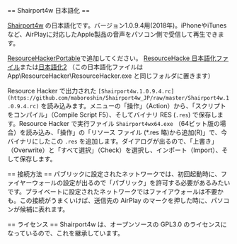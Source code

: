 == Shairport4w 日本語化 ==

[Shairport4w](https://github.com/Frank-Friemel/Shairport4w) の日本語化です。バージョン1.0.9.4用(2018年)。iPhoneやiTunesなど、AirPlayに対応したApple製品の音声をパソコン側で受信して再生できます。

[ResourceHackerPortable](https://portableapps.com/apps/utilities/resource-hacker-portable)で追加してください。 [ResourceHacke 日本語化ファイル](https://github.com/Rukoto/Toy-Box)または[日本語化2](https://wwwcfe.hatenablog.com/entry/20100917/resourcehacker) （この日本語化ファイルは App\ResourceHacker\ResourceHacker.exe と同じフォルダに置きます）

Resource Hacker で出力された ```[Shairport4w.1.0.9.4.rc](https://github.com/maboroshin/Shairport4w_JP/raw/master/Shairport4w.1.0.9.4.rc)``` を読み込みます。メニューの「操作」（Action）から、「スクリプトをコンパイル」（Compile Script F5）、そしてバイナリ RES (```.res```) で保存します。Resource Hacker で実行ファイル ```Shairport4wx64.exe``` （64ビット版の場合）を読み込み、「操作」の「リソース ファイル (*.res 略)から追加(R)」で、今バイナリにしたこの ```.res``` を追加します。ダイアログが出るので、「上書き」（Overwrite）と「すべて選択」（Check）を選択し、インポート（Import）、そして保存します。

== 接続方法 ==
パブリックに設定されたネットワークでは、初回起動時に、ファイヤーウォールの設定が出るので「パブリック」を許可する必要があるみたいです。プライベートに設定されたネットワークではファイアウォールは不要かも。この接続がうまくいけば、送信先の AirPlay のマークを押した時に、パソコンが候補に表れます。

== ライセンス ==
Shairport4w は、オープンソースの GPL3.0 のライセンスになっているので、これを継承しています。